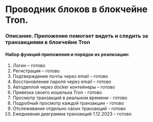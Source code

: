 # Проводник блоков в блокчейне Tron.
### Описание. Приложение помогает видеть и следить за транзакциями в блокчейне Tron
#### Набор функций приложения и порядок их реализации:
1) Логин – готово
2) Регистрация – готово
3) Подтверждение почты через email – готово
4) Восстановление пароля через email – готово
5) Автодеплой через docker контейнеры – готово
6) Привязка своего кошелька Tron - готово
7) Просмотр транзакций в реальном времени - готово
8) Подробный просмотр каждой транзакции - готово
9) Отслеживание отдельно своих транзакций - готово
10) Ежедневная диаграмма транзакций 1.12.2023 – готово